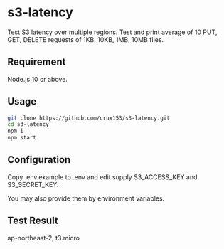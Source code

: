 # s3-latency

Test S3 latency over multiple regions. Test and print average of 10 PUT, GET, DELETE requests of 1KB, 10KB, 1MB, 10MB files.

## Requirement

Node.js 10 or above.

## Usage

```bash
git clone https://github.com/crux153/s3-latency.git
cd s3-latency
npm i
npm start
```

## Configuration

Copy .env.example to .env and edit supply S3_ACCESS_KEY and S3_SECRET_KEY.

You may also provide them by environment variables.

## Test Result

ap-northeast-2, t3.micro

```

```
